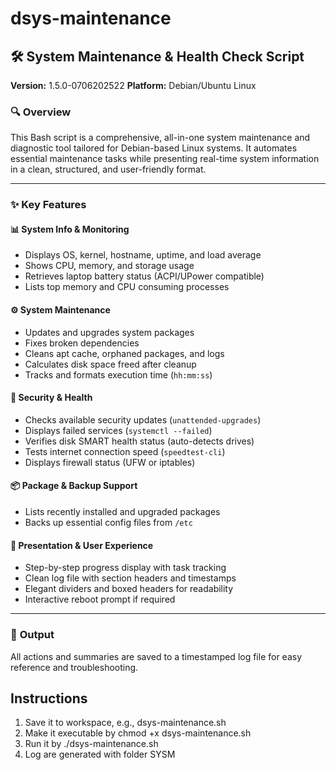 # dsys-maintenance

## 🛠️ **System Maintenance & Health Check Script**
**Version:** 1.5.0-0706202522
**Platform:** Debian/Ubuntu Linux

### 🔍 **Overview**

This Bash script is a comprehensive, all-in-one system maintenance and diagnostic tool tailored for Debian-based Linux systems. It automates essential maintenance tasks while presenting real-time system information in a clean, structured, and user-friendly format.

---

### ✨ **Key Features**

#### 📊 System Info & Monitoring

* Displays OS, kernel, hostname, uptime, and load average
* Shows CPU, memory, and storage usage
* Retrieves laptop battery status (ACPI/UPower compatible)
* Lists top memory and CPU consuming processes

#### ⚙️ System Maintenance

* Updates and upgrades system packages
* Fixes broken dependencies
* Cleans apt cache, orphaned packages, and logs
* Calculates disk space freed after cleanup
* Tracks and formats execution time (`hh:mm:ss`)

#### 🔐 Security & Health

* Checks available security updates (`unattended-upgrades`)
* Displays failed services (`systemctl --failed`)
* Verifies disk SMART health status (auto-detects drives)
* Tests internet connection speed (`speedtest-cli`)
* Displays firewall status (UFW or iptables)

#### 📦 Package & Backup Support

* Lists recently installed and upgraded packages
* Backs up essential config files from `/etc`

#### 📌 Presentation & User Experience

* Step-by-step progress display with task tracking
* Clean log file with section headers and timestamps
* Elegant dividers and boxed headers for readability
* Interactive reboot prompt if required

---

### 📂 **Output**

All actions and summaries are saved to a timestamped log file for easy reference and troubleshooting.

Instructions
-------------
1. Save it to workspace, e.g., dsys-maintenance.sh
2. Make it executable by chmod +x dsys-maintenance.sh
3. Run it by ./dsys-maintenance.sh
4. Log are generated with folder SYSM
